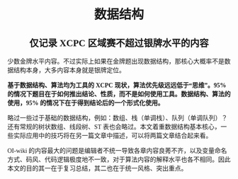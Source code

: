 <style>
 body {
  font-family: "楷体"
}
</style>


<h1><center>数据结构</center></h1>

<h2><center>仅记录 XCPC 区域赛不超过银牌水平的内容</center></h2>

少数金牌水平内容。不过实际上如果在金牌题出现数据结构，那核心大概率不是数据结构本身，大多内容本身就是银牌定位。

**基于数据结构、算法均为工具的 XCPC 现状，算法优先级远远低于“思维”。95% 的情况下题目在于如何推出结论、性质，而不是如何使用工具。数据结构、算法的使用，95% 的情况下在于得到结论后的一个形式化使用。**


略过一些过于基础的数据结构，例如：数组、栈（单调栈）、队列（单调队列）？还有常规的树状数组、线段树、ST 表也会略过。本文着重数据结构基本核心，一些实际应用中的技巧将在另一篇文章中描述，可以将两篇文章结合起来看。

​OI-wiki 的内容最大的问题是编辑者不统一导致各章内容良莠不齐，以及变量命名方式、码风、代码逻辑极度地不一致，对于算法内容的解释水平也各不相同。因此本文的目的其一在于复习总结，其二也在于统一风格、突出重点。